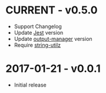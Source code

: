 # CURRENT - v0.5.0
- Support Changelog
- Update [Jest](https://www.npmjs.com/package/jest) version
- Update [output-manager](https://www.npmjs.com/package/output-manager) version
- Require [string-utilz](https://www.npmjs.com/package/string-utilz)

# 2017-01-21 - v0.0.1
- Initial release